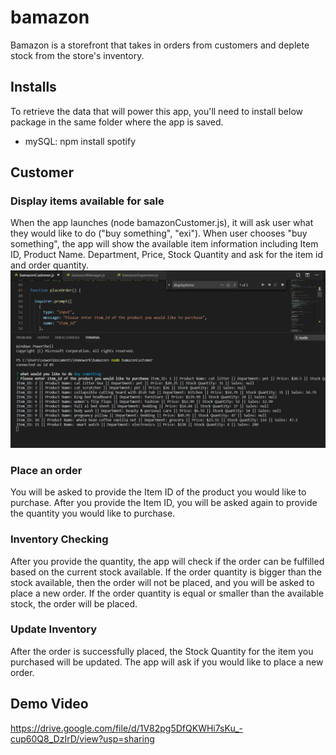 # bamazon
Bamazon is a storefront that takes in orders from customers and deplete stock from the store's inventory.

## Installs
To retrieve the data that will power this app, you'll need to install below package in the same folder where the app is saved.

* mySQL:
npm install spotify

## Customer

### Display items available for sale
When the app launches (node bamazonCustomer.js), it will ask user what they would like to do ("buy something", "exi").
When user chooses "buy something", the app will show the available item information including Item ID, Product Name. Department, Price, Stock Quantity and ask for the item id and order quantity.
<img src ="images/customer-displayitem.PNG" width="700"> 
### Place an order
You will be asked to provide the Item ID of the product you would like to purchase. 
After you provide the Item ID, you will be asked again to provide the quantity you would like to purchase.

### Inventory Checking
After you provide the quantity, the app will check if the order can be fulfilled based on the current stock available.
If the order quantity is bigger than the stock available, then the order will not be placed, and you will be asked to place a new order.
If the order quantity is equal or smaller than the available stock, the order will be placed.

### Update Inventory
After the order is successfully placed, the Stock Quantity for the item you purchased will be updated. 
The app will ask if you would like to place a new order.


## Demo Video
https://drive.google.com/file/d/1V82pg5DfQKWHi7sKu_-cup60Q8_DzIrD/view?usp=sharing
